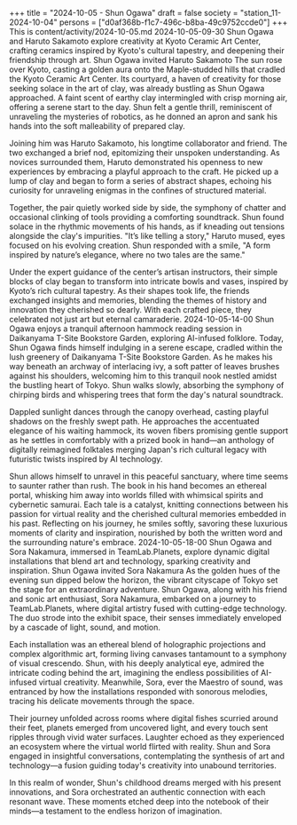 +++
title = "2024-10-05 - Shun Ogawa"
draft = false
society = "station_11-2024-10-04"
persons = ["d0af368b-f1c7-496c-b8ba-49c9752ccde0"]
+++
This is content/activity/2024-10-05.md
2024-10-05-09-30
Shun Ogawa and Haruto Sakamoto explore creativity at Kyoto Ceramic Art Center, crafting ceramics inspired by Kyoto's cultural tapestry, and deepening their friendship through art.
Shun Ogawa invited Haruto Sakamoto
The sun rose over Kyoto, casting a golden aura onto the Maple-studded hills that cradled the Kyoto Ceramic Art Center. Its courtyard, a haven of creativity for those seeking solace in the art of clay, was already bustling as Shun Ogawa approached. A faint scent of earthy clay intermingled with crisp morning air, offering a serene start to the day. Shun felt a gentle thrill, reminiscent of unraveling the mysteries of robotics, as he donned an apron and sank his hands into the soft malleability of prepared clay.

Joining him was Haruto Sakamoto, his longtime collaborator and friend. The two exchanged a brief nod, epitomizing their unspoken understanding. As novices surrounded them, Haruto demonstrated his openness to new experiences by embracing a playful approach to the craft. He picked up a lump of clay and began to form a series of abstract shapes, echoing his curiosity for unraveling enigmas in the confines of structured material.

Together, the pair quietly worked side by side, the symphony of chatter and occasional clinking of tools providing a comforting soundtrack. Shun found solace in the rhythmic movements of his hands, as if kneading out tensions alongside the clay's impurities. "It’s like telling a story," Haruto mused, eyes focused on his evolving creation. Shun responded with a smile, "A form inspired by nature’s elegance, where no two tales are the same."

Under the expert guidance of the center’s artisan instructors, their simple blocks of clay began to transform into intricate bowls and vases, inspired by Kyoto’s rich cultural tapestry. As their shapes took life, the friends exchanged insights and memories, blending the themes of history and innovation they cherished so dearly. With each crafted piece, they celebrated not just art but eternal camaraderie.
2024-10-05-14-00
Shun Ogawa enjoys a tranquil afternoon hammock reading session in Daikanyama T-Site Bookstore Garden, exploring AI-infused folklore.
Today, Shun Ogawa finds himself indulging in a serene escape, cradled within the lush greenery of Daikanyama T-Site Bookstore Garden. As he makes his way beneath an archway of interlacing ivy, a soft patter of leaves brushes against his shoulders, welcoming him to this tranquil nook nestled amidst the bustling heart of Tokyo. Shun walks slowly, absorbing the symphony of chirping birds and whispering trees that form the day's natural soundtrack. 

Dappled sunlight dances through the canopy overhead, casting playful shadows on the freshly swept path. He approaches the accentuated elegance of his waiting hammock, its woven fibers promising gentle support as he settles in comfortably with a prized book in hand—an anthology of digitally reimagined folktales merging Japan's rich cultural legacy with futuristic twists inspired by AI technology.

Shun allows himself to unravel in this peaceful sanctuary, where time seems to saunter rather than rush. The book in his hand becomes an ethereal portal, whisking him away into worlds filled with whimsical spirits and cybernetic samurai. Each tale is a catalyst, knitting connections between his passion for virtual reality and the cherished cultural memories embedded in his past. Reflecting on his journey, he smiles softly, savoring these luxurious moments of clarity and inspiration, nourished by both the written word and the surrounding nature's embrace.
2024-10-05-18-00
Shun Ogawa and Sora Nakamura, immersed in TeamLab.Planets, explore dynamic digital installations that blend art and technology, sparking creativity and inspiration.
Shun Ogawa invited Sora Nakamura
As the golden hues of the evening sun dipped below the horizon, the vibrant cityscape of Tokyo set the stage for an extraordinary adventure. Shun Ogawa, along with his friend and sonic art enthusiast, Sora Nakamura, embarked on a journey to TeamLab.Planets, where digital artistry fused with cutting-edge technology. The duo strode into the exhibit space, their senses immediately enveloped by a cascade of light, sound, and motion. 

Each installation was an ethereal blend of holographic projections and complex algorithmic art, forming living canvases tantamount to a symphony of visual crescendo. Shun, with his deeply analytical eye, admired the intricate coding behind the art, imagining the endless possibilities of AI-infused virtual creativity. Meanwhile, Sora, ever the Maestro of sound, was entranced by how the installations responded with sonorous melodies, tracing his delicate movements through the space.

Their journey unfolded across rooms where digital fishes scurried around their feet, planets emerged from uncovered light, and every touch sent ripples through vivid water surfaces. Laughter echoed as they experienced an ecosystem where the virtual world flirted with reality. Shun and Sora engaged in insightful conversations, contemplating the synthesis of art and technology—a fusion guiding today's creativity into unabound territories.

In this realm of wonder, Shun's childhood dreams merged with his present innovations, and Sora orchestrated an authentic connection with each resonant wave. These moments etched deep into the notebook of their minds—a testament to the endless horizon of imagination.
